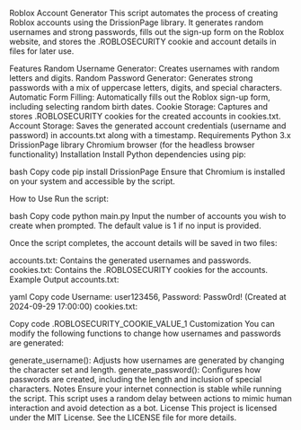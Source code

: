 Roblox Account Generator
This script automates the process of creating Roblox accounts using the DrissionPage library. It generates random usernames and strong passwords, fills out the sign-up form on the Roblox website, and stores the .ROBLOSECURITY cookie and account details in files for later use.

Features
Random Username Generator: Creates usernames with random letters and digits.
Random Password Generator: Generates strong passwords with a mix of uppercase letters, digits, and special characters.
Automatic Form Filling: Automatically fills out the Roblox sign-up form, including selecting random birth dates.
Cookie Storage: Captures and stores .ROBLOSECURITY cookies for the created accounts in cookies.txt.
Account Storage: Saves the generated account credentials (username and password) in accounts.txt along with a timestamp.
Requirements
Python 3.x
DrissionPage library
Chromium browser (for the headless browser functionality)
Installation
Install Python dependencies using pip:

bash
Copy code
pip install DrissionPage
Ensure that Chromium is installed on your system and accessible by the script.

How to Use
Run the script:

bash
Copy code
python main.py
Input the number of accounts you wish to create when prompted. The default value is 1 if no input is provided.

Once the script completes, the account details will be saved in two files:

accounts.txt: Contains the generated usernames and passwords.
cookies.txt: Contains the .ROBLOSECURITY cookies for the accounts.
Example Output
accounts.txt:

yaml
Copy code
Username: user123456, Password: Passw0rd! (Created at 2024-09-29 17:00:00)
cookies.txt:

Copy code
.ROBLOSECURITY_COOKIE_VALUE_1
Customization
You can modify the following functions to change how usernames and passwords are generated:

generate_username(): Adjusts how usernames are generated by changing the character set and length.
generate_password(): Configures how passwords are created, including the length and inclusion of special characters.
Notes
Ensure your internet connection is stable while running the script.
This script uses a random delay between actions to mimic human interaction and avoid detection as a bot.
License
This project is licensed under the MIT License. See the LICENSE file for more details.
